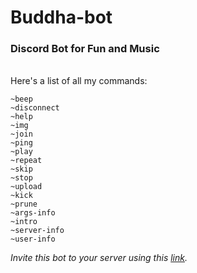 # Buddha-bot
### Discord Bot for Fun and Music
<br>
Here's a list of all my commands:

```
~beep
~disconnect
~help
~img
~join
~ping
~play
~repeat
~skip
~stop
~upload
~kick
~prune
~args-info
~intro
~server-info
~user-info
```

*Invite this bot to your server using this [link](https://discord.com/api/oauth2/authorize?client_id=813639350591160320&permissions=285115608689&scope=bot).*
